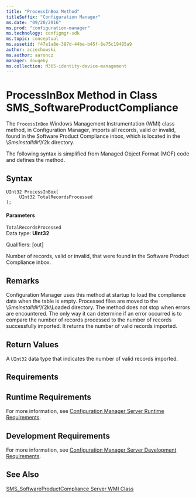 ```yaml
---
title: "ProcessInBox Method"
titleSuffix: "Configuration Manager"
ms.date: "09/20/2016"
ms.prod: "configuration-manager"
ms.technology: configmgr-sdk
ms.topic: conceptual
ms.assetid: f47e1a8e-387d-44be-b45f-8e75c19485a9
author: aczechowski
ms.author: aaroncz
manager: dougeby
ms.collection: M365-identity-device-management
---
```

# ProcessInBox Method in Class SMS_SoftwareProductCompliance
The `ProcessInBox` Windows Management Instrumentation (WMI) class method, in Configuration Manager, imports all records, valid or invalid, found in the Software Product Compliance inbox, which is located in the \\*Smsinstalldir*\Y2k directory.  

 The following syntax is simplified from Managed Object Format (MOF) code and defines the method.  

## Syntax  

```  
UInt32 ProcessInBox(  
     UInt32 TotalRecordsProcessed  
);  
```  

#### Parameters  
 `TotalRecordsProcessed`  
 Data type: **UInt32**  

 Qualifiers: [out]  

 Number of records, valid or invalid, that were found in the Software Product Compliance inbox.  

## Remarks  
 Configuration Manager uses this method at startup to load the compliance data when the table is empty. Processed files are moved to the \\*Smsinstalldir*\Y2k\Loaded directory. The method does not stop when errors are encountered. The only way it can determine if an error occurred is to compare the number of records processed to the number of records successfully imported. It returns the number of valid records imported.  

## Return Values  
 A `UInt32` data type that indicates the number of valid records imported.  

## Requirements  

## Runtime Requirements  
 For more information, see [Configuration Manager Server Runtime Requirements](../../../develop/core/reqs/server-runtime-requirements.md).  

## Development Requirements  
 For more information, see [Configuration Manager Server Development Requirements](../../../develop/core/reqs/server-development-requirements.md).  

## See Also  
 [SMS_SoftwareProductCompliance Server WMI Class](../../../develop/reference/misc/sms_softwareproductcompliance-server-wmi-class.md)
